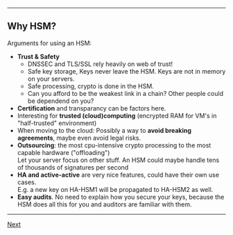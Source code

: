 ------------------------
## Why HSM?
Arguments for using an HSM:

-   **Trust & Safety**
    -   DNSSEC and TLS/SSL rely heavily on web of trust!
    -   Safe key storage, Keys never leave the HSM. Keys are not in memory on your servers.
    -   Safe processing, crypto is done in the HSM.
    -   Can you afford to be the weakest link in a chain? Other people could be dependend on you?
-   **Certification** and transparancy can be factors here.
-   Interesting for **trusted (cloud)computing** (encrypted RAM for VM's in "half-trusted" environment)
-   When moving to the cloud: Possibly a way to **avoid breaking agreements**, maybe even avoid legal risks.
-   **Outsourcing**: the most cpu-intensive crypto processing to the most
    capable hardware ("offloading")  
    Let your server focus on other stuff. An HSM could maybe handle tens
    of thousands of signatures per second
-   **HA and active-active** are very nice features, could have their own
    use cases.  
    E.g. a new key on HA-HSM1 will be propagated to HA-HSM2 as well.  
-   **Easy audits**. No need to explain how you secure your keys, because
    the HSM does all this for you and auditors are familiar with them.

---------------------
[Next](https://github.com/niek-sidn/hsm_workshop_nethsm/blob/main/Slide10.md)
